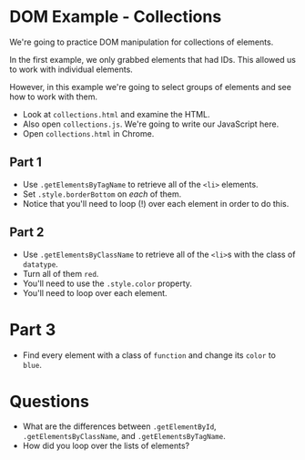 # DOM Example - Collections

We're going to practice DOM manipulation for collections of elements.

In the first example, we only grabbed elements that had IDs. This
allowed us to work with individual elements.

However, in this example we're going to select groups of elements and
see how to work with them.

- Look at `collections.html` and examine the HTML.
- Also open `collections.js`. We're going to write our JavaScript here.
- Open `collections.html` in Chrome.

## Part 1

- Use `.getElementsByTagName` to retrieve all of the `<li>` elements.
- Set `.style.borderBottom` on *each* of them.
- Notice that you'll need to loop (!) over each element in order to do
  this.

## Part 2

- Use `.getElementsByClassName` to retrieve all of the `<li>`s with
  the class of `datatype`.
- Turn all of them `red`.
- You'll need to use the `.style.color` property.
- You'll need to loop over each element.

# Part 3
- Find every element with a class of `function` and change its `color`
  to `blue`.

# Questions

- What are the differences between `.getElementById`,
  `.getElementsByClassName`, and `.getElementsByTagName`.
- How did you loop over the lists of elements?
